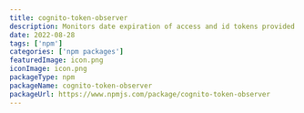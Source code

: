 ```yaml
---
title: cognito-token-observer
description: Monitors date expiration of access and id tokens provided by Amazon Cognito. Refreshes when expired.
date: 2022-08-28
tags: ['npm']
categories: ['npm packages']
featuredImage: icon.png
iconImage: icon.png
packageType: npm
packageName: cognito-token-observer
packageUrl: https://www.npmjs.com/package/cognito-token-observer
---
```

